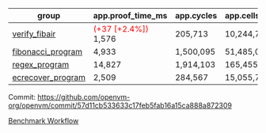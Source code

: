 | group | app.proof_time_ms | app.cycles | app.cells_used | leaf.proof_time_ms | leaf.cycles | leaf.cells_used |
| -- | -- | -- | -- | -- | -- | -- |
| [verify_fibair](https://github.com/openvm-org/openvm/blob/benchmark-results/benchmarks/verify_fibair-57d11cb533633c17feb5fab16a15ca888a872309.md) |<span style='color: red'>(+37 [+2.4%])</span> 1,576 |  205,713 |  10,244,758 |- | - | - |
| [fibonacci_program](https://github.com/openvm-org/openvm/blob/benchmark-results/benchmarks/fibonacci-57d11cb533633c17feb5fab16a15ca888a872309.md) | 4,933 |  1,500,095 |  51,485,080 | 6,023 |  1,248,023 |  50,827,114 |
| [regex_program](https://github.com/openvm-org/openvm/blob/benchmark-results/benchmarks/regex-57d11cb533633c17feb5fab16a15ca888a872309.md) | 14,827 |  1,914,103 |  165,455,373 | 26,528 |  4,512,575 |  221,225,631 |
| [ecrecover_program](https://github.com/openvm-org/openvm/blob/benchmark-results/benchmarks/ecrecover-57d11cb533633c17feb5fab16a15ca888a872309.md) | 2,509 |  284,567 |  15,055,723 | 16,280 |  3,521,424 |  169,241,827 |


Commit: https://github.com/openvm-org/openvm/commit/57d11cb533633c17feb5fab16a15ca888a872309

[Benchmark Workflow](https://github.com/openvm-org/openvm/actions/runs/13126107698)

